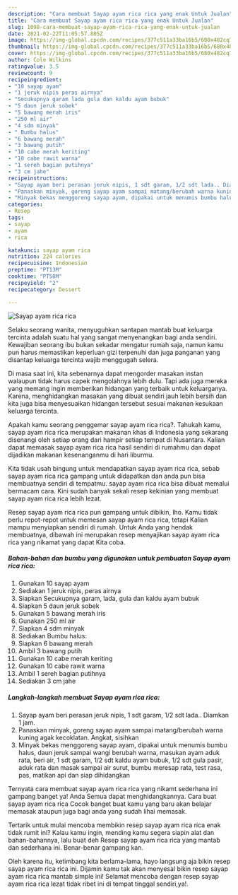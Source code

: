 ```yaml
---
description: "Cara membuat Sayap ayam rica rica yang enak Untuk Jualan"
title: "Cara membuat Sayap ayam rica rica yang enak Untuk Jualan"
slug: 1098-cara-membuat-sayap-ayam-rica-rica-yang-enak-untuk-jualan
date: 2021-02-22T11:05:57.805Z
image: https://img-global.cpcdn.com/recipes/377c511a33ba16b5/680x482cq70/sayap-ayam-rica-rica-foto-resep-utama.jpg
thumbnail: https://img-global.cpcdn.com/recipes/377c511a33ba16b5/680x482cq70/sayap-ayam-rica-rica-foto-resep-utama.jpg
cover: https://img-global.cpcdn.com/recipes/377c511a33ba16b5/680x482cq70/sayap-ayam-rica-rica-foto-resep-utama.jpg
author: Cole Wilkins
ratingvalue: 3.5
reviewcount: 9
recipeingredient:
- "10 sayap ayam"
- "1 jeruk nipis peras airnya"
- "Secukupnya garam lada gula dan kaldu ayam bubuk"
- "5 daun jeruk sobek"
- "5 bawang merah iris"
- "250 ml air"
- "4 sdm minyak"
- " Bumbu halus"
- "6 bawang merah"
- "3 bawang putih"
- "10 cabe merah keriting"
- "10 cabe rawit warna"
- "1 sereh bagian putihnya"
- "3 cm jahe"
recipeinstructions:
- "Sayap ayam beri perasan jeruk nipis, 1 sdt garam, 1/2 sdt lada.. Diamkan 1 jam."
- "Panaskan minyak, goreng sayap ayam sampai matang/berubah warna kuning agak kecoklatan. Angkat, sisihkan"
- "Minyak bekas menggoreng sayap ayam, dipakai untuk menumis bumbu halus, daun jeruk sampai wangi berubah warna, masukan ayam aduk rata, beri air, 1 sdt garam, 1/2 sdt kaldu ayam bubuk, 1/2 sdt gula pasir, aduk rata dan masak sampai air surut, bumbu meresap rata, test rasa, pas, matikan api dan siap dihidangkan"
categories:
- Resep
tags:
- sayap
- ayam
- rica

katakunci: sayap ayam rica 
nutrition: 224 calories
recipecuisine: Indonesian
preptime: "PT13M"
cooktime: "PT58M"
recipeyield: "2"
recipecategory: Dessert

---
```



![Sayap ayam rica rica](https://img-global.cpcdn.com/recipes/377c511a33ba16b5/680x482cq70/sayap-ayam-rica-rica-foto-resep-utama.jpg)

Selaku seorang wanita, menyuguhkan santapan mantab buat keluarga tercinta adalah suatu hal yang sangat menyenangkan bagi anda sendiri. Kewajiban seorang ibu bukan sekadar mengatur rumah saja, namun kamu pun harus memastikan keperluan gizi terpenuhi dan juga panganan yang disantap keluarga tercinta wajib menggugah selera.

Di masa  saat ini, kita sebenarnya dapat mengorder masakan instan walaupun tidak harus capek mengolahnya lebih dulu. Tapi ada juga mereka yang memang ingin memberikan hidangan yang terbaik untuk keluarganya. Karena, menghidangkan masakan yang dibuat sendiri jauh lebih bersih dan kita juga bisa menyesuaikan hidangan tersebut sesuai makanan kesukaan keluarga tercinta. 



Apakah kamu seorang penggemar sayap ayam rica rica?. Tahukah kamu, sayap ayam rica rica merupakan makanan khas di Indonesia yang sekarang disenangi oleh setiap orang dari hampir setiap tempat di Nusantara. Kalian dapat memasak sayap ayam rica rica hasil sendiri di rumahmu dan dapat dijadikan makanan kesenanganmu di hari liburmu.

Kita tidak usah bingung untuk mendapatkan sayap ayam rica rica, sebab sayap ayam rica rica gampang untuk didapatkan dan anda pun bisa membuatnya sendiri di tempatmu. sayap ayam rica rica bisa dibuat memalui bermacam cara. Kini sudah banyak sekali resep kekinian yang membuat sayap ayam rica rica lebih lezat.

Resep sayap ayam rica rica pun gampang untuk dibikin, lho. Kamu tidak perlu repot-repot untuk memesan sayap ayam rica rica, tetapi Kalian mampu menyiapkan sendiri di rumah. Untuk Anda yang hendak membuatnya, dibawah ini merupakan resep menyajikan sayap ayam rica rica yang nikamat yang dapat Kita coba.

<!--inarticleads1-->

##### Bahan-bahan dan bumbu yang digunakan untuk pembuatan Sayap ayam rica rica:

1. Gunakan 10 sayap ayam
1. Sediakan 1 jeruk nipis, peras airnya
1. Siapkan Secukupnya garam, lada, gula dan kaldu ayam bubuk
1. Siapkan 5 daun jeruk sobek
1. Gunakan 5 bawang merah iris
1. Gunakan 250 ml air
1. Siapkan 4 sdm minyak
1. Sediakan  Bumbu halus:
1. Siapkan 6 bawang merah
1. Ambil 3 bawang putih
1. Gunakan 10 cabe merah keriting
1. Gunakan 10 cabe rawit warna
1. Ambil 1 sereh bagian putihnya
1. Sediakan 3 cm jahe




<!--inarticleads2-->

##### Langkah-langkah membuat Sayap ayam rica rica:

1. Sayap ayam beri perasan jeruk nipis, 1 sdt garam, 1/2 sdt lada.. Diamkan 1 jam.
1. Panaskan minyak, goreng sayap ayam sampai matang/berubah warna kuning agak kecoklatan. Angkat, sisihkan
1. Minyak bekas menggoreng sayap ayam, dipakai untuk menumis bumbu halus, daun jeruk sampai wangi berubah warna, masukan ayam aduk rata, beri air, 1 sdt garam, 1/2 sdt kaldu ayam bubuk, 1/2 sdt gula pasir, aduk rata dan masak sampai air surut, bumbu meresap rata, test rasa, pas, matikan api dan siap dihidangkan




Ternyata cara membuat sayap ayam rica rica yang nikamt sederhana ini gampang banget ya! Anda Semua dapat menghidangkannya. Cara buat sayap ayam rica rica Cocok banget buat kamu yang baru akan belajar memasak ataupun juga bagi anda yang sudah lihai memasak.

Tertarik untuk mulai mencoba membikin resep sayap ayam rica rica enak tidak rumit ini? Kalau kamu ingin, mending kamu segera siapin alat dan bahan-bahannya, lalu buat deh Resep sayap ayam rica rica yang mantab dan sederhana ini. Benar-benar gampang kan. 

Oleh karena itu, ketimbang kita berlama-lama, hayo langsung aja bikin resep sayap ayam rica rica ini. Dijamin kamu tak akan menyesal bikin resep sayap ayam rica rica mantab simple ini! Selamat mencoba dengan resep sayap ayam rica rica lezat tidak ribet ini di tempat tinggal sendiri,ya!.

